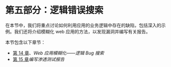 # 第五部分：逻辑错误搜索

在本节中，我们将重点讨论如何利用应用的业务逻辑中存在的缺陷，包括深入的示例。我们还将介绍模糊化 web 应用的方法，以发现漏洞并编写有关报告。

本节包含以下章节：

*   [第 14 章](14.html)、*Web 应用模糊化——逻辑 Bug 搜索*
*   [第 15 章](15.html)*编写渗透测试报告*